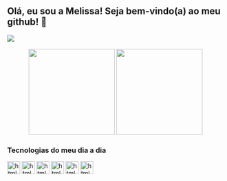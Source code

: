 ## Olá, eu sou a Melissa! Seja bem-vindo(a) ao meu github! 🚀
<div>
    <a href="https://www.linkedin.com/in/melissa-teodoro-soares-cordeiro-677111148/" target="_blank"><img src="https://img.shields.io/badge/-LinkedIn-%230077B5?style=for-the-badge&logo=linkedin&logoColor=white" target="_blank"></a> 
</div><br/>
<div align="center">
    <img height="200em" src="https://github-readme-stats.vercel.app/api?username=MelissaTeodoro&show_icons=true&theme=radical&include_all_commits=true&count_private=true"/>
    <img height="200em" src="https://github-readme-stats.vercel.app/api/top-langs/?username=MelissaTeodoro&exclude_repo=app3-angular,app2-angular,app1-angular,book-store-frontend,spring-pet-clinic,site-foods&layout=compact&theme=radical"/>
</div>

### Tecnologias do meu dia a dia
<div> 
    <img align="center" alt="html5" height="30" src="https://img.shields.io/badge/Java-ED8B00?style=for-the-badge&logo=java&logoColor=white"/>
    <img align="center" alt="html5" height="30" src="https://img.shields.io/badge/Kotlin-0095D5?&style=for-the-badge&logo=kotlin&logoColor=white"/>
    <img align="center" alt="html5" height="30" src="https://img.shields.io/badge/Spring-6DB33F?style=for-the-badge&logo=spring&logoColor=white"/>
    <img align="center" alt="html5" height="30" src="https://img.shields.io/badge/MySQL-00000F?style=for-the-badge&logo=mysql&logoColor=white"/>
    <img align="center" alt="html5" height="30" src="https://img.shields.io/badge/GitHub-100000?style=for-the-badge&logo=github&logoColor=white"/>
    <img align="center" alt="html5" height="30" src="https://img.shields.io/badge/JavaScript-323330?style=for-the-badge&logo=javascript&logoColor=F7DF1E"/>
</div>
